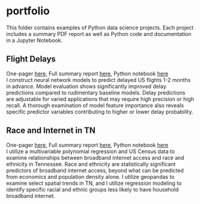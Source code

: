 # portfolio
This folder contains examples of Python data science projects. 
Each project includes a summary PDF report as well as Python code and documentation in a Jupyter Notebook.

## Flight Delays
One-pager [here](https://github.com/Tate-G/portfolio/blob/main/1_Page-Flight_Delay_Model.pdf), 
Full summary report [here](https://github.com/Tate-G/portfolio/blob/main/Summary-Flight_Delay_Model.pdf), 
Python notebook [here](https://github.com/Tate-G/portfolio/blob/main/Flight_Delay_Model.ipynb)<br>
I construct neural network models to predict delayed US flights 1-2 months in advance. Model evaluation shows significantly improved delay predictions compared to rudimentary baseline models. Delay predictions are adjustable for varied applications that may require high precision or high recall. A thorough examination of model feature importance also reveals specific predictor variables contributing to higher or lower delay probability.

## Race and Internet in TN
One-pager [here](https://github.com/Tate-G/portfolio/blob/main/1_Page-Race_and_Internet_in_TN.pdf), 
Full summary report [here](https://github.com/Tate-G/portfolio/blob/main/Summary-%20Race%20and%20Internet%20in%20TN.pdf), 
Python notebook [here](https://github.com/Tate-G/portfolio/blob/main/Race_and_Internet_in_TN.ipynb)<br>
I utilize a multivariable polynomial regression and US Census data to examine relationships between broadband internet access and race and ethnicity in Tennessee. Race and ethnicity are statistically significant predictors of broadband internet access, beyond what can be predicted from economics and population density alone. I utilize geopandas to examine select spatial trends in TN, and I utilize regression modeling to identify specific racial and ethnic groups less likely to have household broadband internet.
